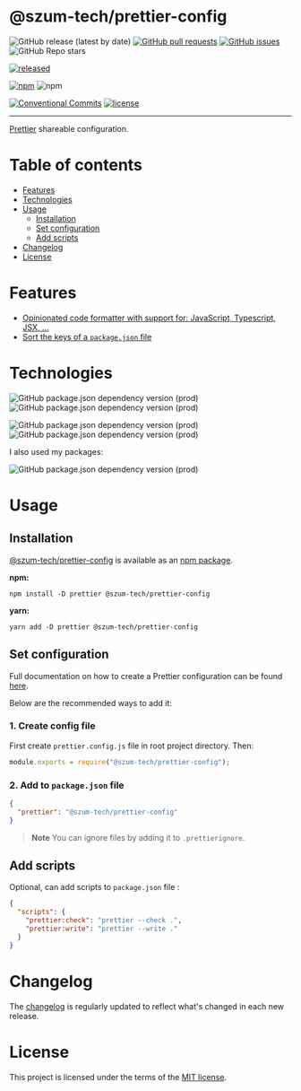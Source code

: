 # @szum-tech/prettier-config

![GitHub release (latest by date)](https://img.shields.io/github/v/release/JanSzewczyk/prettier-config)
[![GitHub pull requests](https://img.shields.io/github/issues-pr/JanSzewczyk/prettier-config)](https://github.com/JanSzewczyk/prettier-config/pulls)
[![GitHub issues](https://img.shields.io/github/issues/JanSzewczyk/prettier-config)](https://github.com/JanSzewczyk/prettier-config/issues)
![GitHub Repo stars](https://img.shields.io/github/stars/JanSzewczyk/prettier-config?style=social)

[![released](https://github.com/JanSzewczyk/prettier-config/actions/workflows/publish.yml/badge.svg?branch=main)](https://github.com/JanSzewczyk/prettier-config/actions/workflows/publish.yml)

[![npm](https://img.shields.io/npm/v/@szum-tech/prettier-config)](https://www.npmjs.com/package/@szum-tech/prettier-config)
![npm](https://img.shields.io/npm/dm/@szum-tech/prettier-config)

[![Conventional Commits](https://img.shields.io/badge/Conventional%20Commits-1.0.0-%23FE5196?logo=conventionalcommits&logoColor=white)](https://conventionalcommits.org)
[![license](https://img.shields.io/badge/license-MIT-blue.svg)](https://github.com/JanSzewczyk/prettier-config/blob/main/LICENSE)

---

[Prettier](https://prettier.io/) shareable configuration.

# Table of contents

- [Features](#features)
- [Technologies](#technologies)
- [Usage](#usage)
  - [Installation](#installation)
  - [Set configuration](#set-configuration)
  - [Add scripts](#add-scripts)
- [Changelog](#changelog)
- [License](#license)

# Features

- [Opinionated code formatter with support for: JavaScript, Typescript, JSX, ...](https://prettier.io/)
- [Sort the keys of a `package.json` file](https://github.com/matzkoh/prettier-plugin-packagejson#readme)

# Technologies

![GitHub package.json dependency version (prod)](https://img.shields.io/github/package-json/dependency-version/JanSzewczyk/prettier-config/prettier-plugin-packagejson)
![GitHub package.json dependency version (prod)](https://img.shields.io/github/package-json/dependency-version/JanSzewczyk/prettier-config/prettier-plugin-tailwindcss)

![GitHub package.json dependency version (prod)](https://img.shields.io/github/package-json/dependency-version/JanSzewczyk/prettier-config/dev/prettier)
![GitHub package.json dependency version (prod)](https://img.shields.io/github/package-json/dependency-version/JanSzewczyk/prettier-config/dev/semantic-release)

I also used my packages:

![GitHub package.json dependency version (prod)](https://img.shields.io/github/package-json/dependency-version/JanSzewczyk/prettier-config/dev/@szum-tech/semantic-release-preset)

# Usage

## Installation

[@szum-tech/prettier-config](https://www.npmjs.com/package/@szum-tech/prettier-config) is available as an
[npm package](https://www.npmjs.com/package/@szum-tech/prettier-config).

**npm:**

```shell
npm install -D prettier @szum-tech/prettier-config
```

**yarn:**

```shell
yarn add -D prettier @szum-tech/prettier-config
```

## Set configuration

Full documentation on how to create a Prettier configuration can be found
[here](https://prettier.io/docs/en/configuration.html).

Below are the recommended ways to add it:

### 1. Create config file

First create `prettier.config.js` file in root project directory. Then:

```js
module.exports = require("@szum-tech/prettier-config");
```

### 2. Add to `package.json` file

```json
{
  "prettier": "@szum-tech/prettier-config"
}
```

> **Note** You can ignore files by adding it to `.prettierignore`.

## Add scripts

Optional, can add scripts to `package.json` file :

```json
{
  "scripts": {
    "prettier:check": "prettier --check .",
    "prettier:write": "prettier --write ."
  }
}
```

# Changelog

The [changelog](https://github.com/JanSzewczyk/prettier-config/blob/main/CHANGELOG.md) is regularly updated to reflect
what's changed in each new release.

# License

This project is licensed under the terms of the
[MIT license](https://github.com/JanSzewczyk/prettier-config/blob/main/LICENCE).
